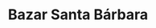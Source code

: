 ---
title: "Bazar Santa Bárbara"
url: /santa-barbara/bazar-santa-barbara/
shop: menaje del hogar
---